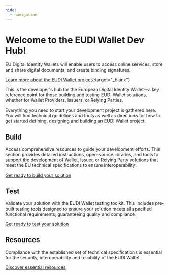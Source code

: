 ```yaml
---
hide:
  - navigation
---
```


# Welcome to the EUDI Wallet Dev Hub!

EU Digital Identity Wallets will enable users to access online services, store and share digital documents, and create binding signatures.

[Learn more about the EUDI Wallet project](https://ec.europa.eu/digital-building-blocks/sites/display/EUDIGITALIDENTITYWALLET/What+is+the+wallet){:target="_blank"}

This is the developer's hub for the European Digital Identity Wallet—a key reference point for those building and testing EUDI Wallet solutions, whether for Wallet Providers, Issuers, or Relying Parties.

Everything you need to start your development project is gathered here. You will find technical guidelines and tools as well as directions for how to get started defining, designing and building an EUDI Wallet project.

## Build
Access comprehensive resources to guide your development efforts. This section provides detailed instructions, open-source libraries, and tools to support the development of Wallet, Issuer, or Relying Party solutions that meet the EU technical specifications to ensure interoperability.

[Get ready to build your solution](./Build/)

## Test
Validate your solution with the EUDI Wallet testing toolkit. This includes pre-built testing tools designed to ensure your solution meets all specified functional requirements, guaranteeing quality and compliance.

[Get ready to test your solution](./Test/)

## Resources
Compliance with the established set of technical specifications is essential for the security, interoperability and reliability of the EUDI Wallet.

[Discover essential resources](./Resources/)
